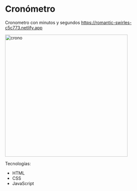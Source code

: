 # Cronómetro
Cronometro con minutos y segundos
https://romantic-swirles-c5c773.netlify.app

<img src="https://i.ibb.co/MSnHGqt/Screen-Shot-2021-04-27-at-08-21-06.png" alt="crono" width="400"/>

Tecnologías:
- HTML
- CSS
- JavaScript
